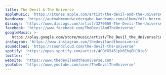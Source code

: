 ```yaml
---
title: The Devil & The Universe
appleMusic: 'https://itunes.apple.com/artist/the-devil-and-the-universe/1063343742'
bandcamp: 'https://aufnahmeundwiedergabe.bandcamp.com/album/folk-horror'
discogs: 'https://www.discogs.com/artist/3270550-The-Devil-The-Universe'
facebook: 'https://www.facebook.com/TheDevilAndTheUniverse'
googleMusic: >-
   https://play.google.com/store/music/artist/The_Devil_the_Universe?id=Ar5d45farnvlph2libxci6nxs7q
instagram: 'https://www.instagram.com/thedevilandtheuniverse'
soundcloud: 'https://soundcloud.com/the-devil-the-universe'
spotify: 'https://open.spotify.com/artist/4CQYX5451pk6EbyEHJ8ie8'
twitter: ''
website: 'https://www.thedevilandtheuniverse.com'
youtube: 'https://www.youtube.com/user/TheDevilTheUniverse'
---
```

